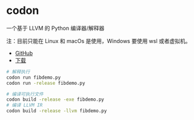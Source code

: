 # codon

一个基于 LLVM 的 Python 编译器/解释器

注：目前只能在 Linux 和 macOs 是使用，Windows 要使用 wsl 或者虚拟机。

- [GitHub](https://github.com/exaloop/codon)
- [下载](https://github.com/exaloop/codon/releases)

```bash
# 解释执行
codon run fibdemo.py
codon run -release fibdemo.py

# 编译可执行文件
codon build -release -exe fibdemo.py
# 编译 LLVM IR
codon build -release -llvm fibdemo.py
```